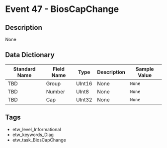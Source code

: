 # Event 47 - BiosCapChange

## Description
None

## Data Dictionary
|Standard Name|Field Name|Type|Description|Sample Value|
|---|---|---|---|---|
|TBD|Group|UInt16|None|`None`|
|TBD|Number|UInt8|None|`None`|
|TBD|Cap|UInt32|None|`None`|

## Tags
* etw_level_Informational
* etw_keywords_Diag
* etw_task_BiosCapChange